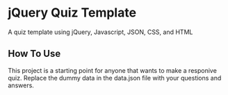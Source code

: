# jQuery Quiz Template
A quiz template using jQuery, Javascript, JSON, CSS, and HTML

## How To Use
This project is a starting point for anyone that wants to make a responive quiz. Replace the dummy data in the data.json file with your questions and answers.

